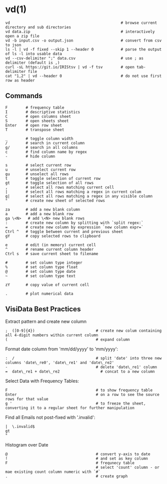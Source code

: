 # vd(1)

    vd                                                 # browse current directory and sub directories
    vd data.zip                                        # interactively open a zip file
    vd -b input.csv -o output.json                     # convert from csv to json
    ls -l | vd -f fixed --skip 1 --header 0            # parse the output of ls -l into usable data
    vd --csv-delimiter ";" data.csv                    # use ; as delimiter (default is ,)
    curl -sL https://git.io/IRIStsv | vd -f tsv        # open tab-delimiter file
    cat "1,2" | vd --header 0                          # do not use first row as header

## Commands

    F        # frequency table
    I        # descriptive statistics
    C        # open columns sheet
    S        # open sheets sheet
    Enter    # open row sheet
    T        # transpose sheet

    _        # toggle column width
    /        # search in current column
    g/       # search in all columns
    c        # find column name by regex
    -        # hide column

    s        # select current row
    u        # unselect current row
    gu       # unselect all rows
    t        # toggle selection of current row
    gt       # toggle selection of all rows
    ,        # select all rows matching current cell
    |        # select all rows matching a regex in current colum
    g|       # select all rows matching a regex in any visible column
    "        # create new sheet of selected rows

    za       # add a new blank column
    a        # add a new blank row
    ga \<N>   # add \<N> new blank rows
    :        # create new column by splitting with `split regex:`
    =        # create new column by expression `new column expr=`
    Ctrl ^   # toggle between current and previous sheet
    gY       # copy selected rows to clipboard

    e        # edit (in memory) current cell
    ^        # rename current column header
    Ctrl s   # save current sheet to filename

    #        # set column type integer
    %        # set column type float
    @        # set column type date
    ~        # set column type text

    zY       # copy value of current cell

    .        # plot numerical data

## VisiData Best Practices

  Extract pattern and create new column

    ;  ([0-9]{4})                           # create new colum containing all 4-digit numbers within current column
    (                                       # expand column

  Format date column from 'mm/dd/yyyy' to 'mm/yyyy':

    :  /                                    # split 'date' into three new columns 'date\_re0', 'date\_re1' and 'date\_re2'
    -                                       # delete 'date\_re1' column
    =  date\_re1 + date\_re2                  # concat to a new column

  Select Data with Frequency Tables:

    F                                       # to show frequency table
    Enter                                   # on a row to see the source rows for that value
    g '                                     # to freeze the sheet, converting it to a regular sheet for further manipulation

  Find all Emails not post-fixed with '.invalid':

    |  \.invalid$
    gt
    "

  Histogram over Date

    @                                       # convert y-axis to date
    !                                       # and set as key column
    F                                       # frequnecy table
                                            # select 'count' column - or mae existing count column numeric with `#`
    .                                       # create graph
